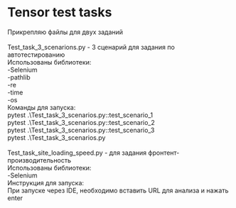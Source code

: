 # Tensor test tasks
 
Прикрепляю файлы для двух заданий <br>
<br>
Test_task_3_scenarions.py - 3 сценарий для задания по автотестированию <br>
Использованы библиотеки: <br>
-Selenium <br>
-pathlib <br>
-re <br>
-time <br>
-os <br>
Команды для запуска: <br>
pytest .\Test_task_3_scenarios.py::test_scenario_1 <br>
pytest .\Test_task_3_scenarios.py::test_scenario_2 <br>
pytest .\Test_task_3_scenarios.py::test_scenario_3 <br>
pytest .\Test_task_3_scenarios.py <br>
<br>
Test_task_site_loading_speed.py - для задания фронтент-производительность <br>
Использованы библиотеки: <br>
-Selenium <br>
Инструкция для запуска: <br>
При запуске через IDE, необходимо вставить URL для анализа и нажать enter<br>
